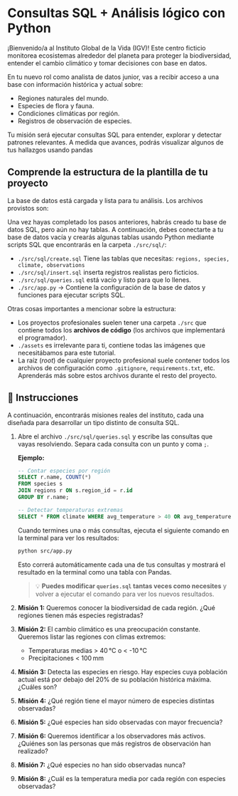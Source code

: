 # Consultas SQL + Análisis lógico con Python

¡Bienvenido/a al Instituto Global de la Vida (IGV)! Este centro ficticio monitorea ecosistemas alrededor del planeta para proteger la biodiversidad, entender el cambio climático y tomar decisiones con base en datos.

En tu nuevo rol como analista de datos junior, vas a recibir acceso a una base con información histórica y actual sobre:

- Regiones naturales del mundo.
- Especies de flora y fauna.
- Condiciones climáticas por región.
- Registros de observación de especies.

Tu misión será ejecutar consultas SQL para entender, explorar y detectar patrones relevantes. A medida que avances, podrás visualizar algunos de tus hallazgos usando pandas


## Comprende la estructura de la plantilla de tu proyecto

La base de datos está cargada y lista para tu análisis. Los archivos provistos son:

Una vez hayas completado los pasos anteriores, habrás creado tu base de datos SQL, pero aún no hay tablas. A continuación, debes conectarte a tu base de datos vacía y crearás algunas tablas usando Python mediante scripts SQL que encontrarás en la carpeta `./src/sql/`:

- `./src/sql/create.sql` Tiene las tablas que necesitas: `regions, species, climate, observations`
- `./src/sql/insert.sql` inserta registros realistas pero ficticios.
- `./src/sql/queries.sql` está vacío y listo para que lo llenes.
- `./src/app.py` → Contiene la configuración de la base de datos y funciones para ejecutar scripts SQL.

Otras cosas importantes a mencionar sobre la estructura:

- Los proyectos profesionales suelen tener una carpeta `./src` que contiene todos los **archivos de código** (los archivos que implementará el programador).
- `./assets` es irrelevante para ti, contiene todas las imágenes que necesitábamos para este tutorial.
- La raíz (*root*) de cualquier proyecto profesional suele contener todos los archivos de configuración como `.gitignore`, `requirements.txt`, etc. Aprenderás más sobre estos archivos durante el resto del proyecto.


## 📝 Instrucciones

A continuación, encontrarás misiones reales del instituto, cada una diseñada para desarrollar un tipo distinto de consulta SQL.

1. Abre el archivo `./src/sql/queries.sql` y escribe las consultas que vayas resolviendo. Separa cada consulta con un punto y coma `;`.

    **Ejemplo:**
    ```sql
    -- Contar especies por región
    SELECT r.name, COUNT(*) 
    FROM species s 
    JOIN regions r ON s.region_id = r.id 
    GROUP BY r.name;

    -- Detectar temperaturas extremas
    SELECT * FROM climate WHERE avg_temperature > 40 OR avg_temperature < -10;
    ```

    Cuando termines una o más consultas, ejecuta el siguiente comando en la terminal para ver los resultados:

    ```bash
    python src/app.py
    ```

    Esto correrá automáticamente cada una de tus consultas y mostrará el resultado en la terminal como una tabla con Pandas.

    > 💡 **Puedes modificar `queries.sql` tantas veces como necesites** y volver a ejecutar el comando para ver los nuevos resultados.


2. **Misión 1:** Queremos conocer la biodiversidad de cada región. ¿Qué regiones tienen más especies registradas?

3. **Misión 2:** El cambio climático es una preocupación constante. Queremos listar las regiones con climas extremos:

    - Temperaturas medias > 40 °C o < -10 °C
    - Precipitaciones < 100 mm

4. **Misión 3:** Detecta las especies en riesgo. Hay especies cuya población actual está por debajo del 20% de su población histórica máxima. ¿Cuáles son?

5. **Misión 4:** ¿Qué región tiene el mayor número de especies distintas observadas?

6. **Misión 5:** ¿Qué especies han sido observadas con mayor frecuencia?
7. **Misión 6:** Queremos identificar a los observadores más activos. ¿Quiénes son las personas que más registros de observación han realizado?
8. **Misión 7:** ¿Qué especies no han sido observadas nunca?
9. **Misión 8:** ¿Cuál es la temperatura media por cada región con especies observadas?


